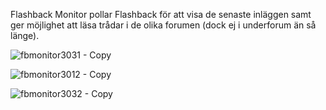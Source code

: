 Flashback Monitor pollar Flashback för att visa de senaste inläggen samt ger möjlighet att läsa trådar i de olika forumen (dock ej i underforum än så länge).

![fbmonitor3031 - Copy](https://github.com/user-attachments/assets/e38937c8-4018-482c-a24e-2d119cc3066e)

![fbmonitor3012 - Copy](https://github.com/user-attachments/assets/5c0d26e7-ca6e-41c7-98f3-a66e7129cae2)

![fbmonitor3032 - Copy](https://github.com/user-attachments/assets/c15880a6-f969-451f-976f-7ba1e33340bb)

